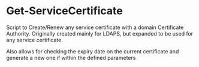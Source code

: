 # Get-ServiceCertificate
Script to Create/Renew any service certificate with a domain Certificate Authority. Originally created mainly for LDAPS, but expanded to be used for any service certificate.

Also allows for checking the expiry date on the current certificate and generate a new one if within the defined parameters
